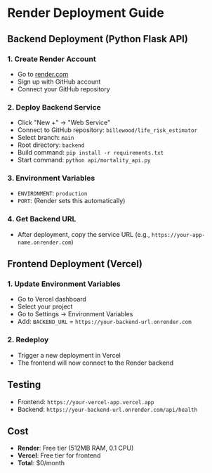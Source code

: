 # Render Deployment Guide

## Backend Deployment (Python Flask API)

### 1. Create Render Account
- Go to [render.com](https://render.com)
- Sign up with GitHub account
- Connect your GitHub repository

### 2. Deploy Backend Service
- Click "New +" → "Web Service"
- Connect to GitHub repository: `billewood/life_risk_estimator`
- Select branch: `main`
- Root directory: `backend`
- Build command: `pip install -r requirements.txt`
- Start command: `python api/mortality_api.py`

### 3. Environment Variables
- `ENVIRONMENT`: `production`
- `PORT`: (Render sets this automatically)

### 4. Get Backend URL
- After deployment, copy the service URL (e.g., `https://your-app-name.onrender.com`)

## Frontend Deployment (Vercel)

### 1. Update Environment Variables
- Go to Vercel dashboard
- Select your project
- Go to Settings → Environment Variables
- Add: `BACKEND_URL` = `https://your-backend-url.onrender.com`

### 2. Redeploy
- Trigger a new deployment in Vercel
- The frontend will now connect to the Render backend

## Testing
- Frontend: `https://your-vercel-app.vercel.app`
- Backend: `https://your-backend-url.onrender.com/api/health`

## Cost
- **Render**: Free tier (512MB RAM, 0.1 CPU)
- **Vercel**: Free tier for frontend
- **Total**: $0/month
